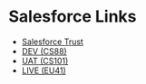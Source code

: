 # Salesforce Links
* [Salesforce Trust](https://trust.salesforce.com/en/)
* [DEV (CS88)](https://status.salesforce.com/instances/CS88)
* [UAT (CS101)](https://status.salesforce.com/instances/CS101)
* [LIVE (EU41)](https://status.salesforce.com/instances/EU41)
